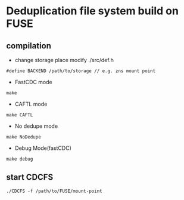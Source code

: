 # Deduplication file system build on FUSE

## compilation

- change storage place
modify ./src/def.h
```
#define BACKEND /path/to/storage // e.g. zns mount point
```

- FastCDC mode
```
make
```

- CAFTL mode
```
make CAFTL
```

- No dedupe mode
```
make NoDedupe
```

- Debug Mode(fastCDC)
```
make debug
```

## start CDCFS
```
./CDCFS -f /path/to/FUSE/mount-point
```
